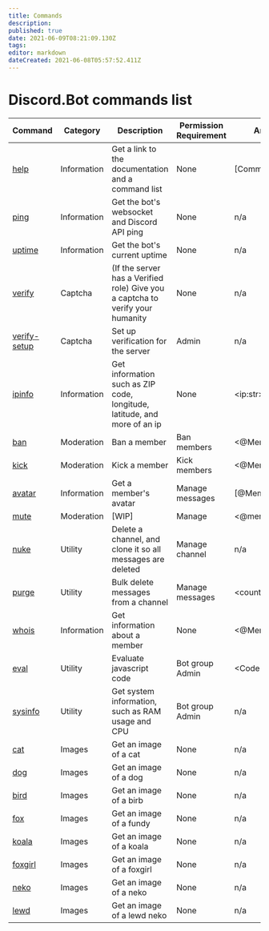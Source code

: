 ```yaml
---
title: Commands
description: 
published: true
date: 2021-06-09T08:21:09.130Z
tags: 
editor: markdown
dateCreated: 2021-06-08T05:57:52.411Z
---
```


# Discord.Bot commands list
| Command                                                      | Category    | Description                                                  | Permission Requirement | Arguments           | Example usage                     |
| ------------------------------------------------------------ | ----------- | ------------------------------------------------------------ | ---------------------- | ------------------- | --------------------------------- |
| [help](http://documentation.discordbot.cc/en/commands/help)  | Information | Get a link to the documentation and a command list           | None                   | [Command:str]       | .help ping                        |
| [ping](http://documentation.discordbot.cc/en/commands/ping)  | Information | Get the bot's websocket and Discord API ping                 | None                   | n/a                 | .ping                             |
| [uptime](http://documentation.discordbot.cc/en/commands/uptime) | Information | Get the bot's current uptime                                 | None                   | n/a                 | .uptime                           |
| [verify](http://documentation.discordbot.cc/en/commands/verify) | Captcha     | (If the server has a Verified role) Give you a captcha to verify your humanity | None                   | n/a                 | .verify                           |
| [verify-setup](http://documentation.discordbot.cc/en/commands/verify-setup) | Captcha     | Set up verification for the server                           | Admin                  | n/a                 | .verify-setup                     |
| [ipinfo](http://documentation.discordbot.cc/en/commands/ipinfo) | Information | Get information such as ZIP code, longitude, latitude, and more of an ip | None                   | \<ip:str\>          | .ipinfo 8.8.8.8                   |
| [ban](http://documentation.discordbot.cc/en/commands/ban)    | Moderation  | Ban a member                                                 | Ban members            | \<@Member:mention\> | .ban @Neumatic being an idiot     |
| [kick](http://documentation.discordbot.cc/en/commands/kick)  | Moderation  | Kick a member                                                | Kick members           | \<@Member:mention\> | .kick @Neumatic memes             |
| [avatar](http://documentation.discordbot.cc/en/commands/avatar) | Information | Get a member's avatar                                        | Manage messages        | [@Member:mention]   | .avatar @Neumatic                 |
| [mute](http://documentation.discordbot.cc/en/commands/mute)  | Moderation  | [WIP]                                                        | Manage                 | \<@member:mention\> | .mute @Neumatic                   |
| [nuke](http://documentation.discordbot.cc/en/commands/nuke)  | Utility     | Delete a channel, and clone it so all messages are deleted   | Manage channel         | n/a                 | .nuke                             |
| [purge](http://documentation.discordbot.cc/en/commands/purge) | Utility     | Bulk delete messages from a channel                          | Manage messages        | \<count:str\>       | .purge 25                         |
| [whois](http://documentation.discordbot.cc/en/commands/whois) | Information | Get information about a member                               | None                   | \<@Member\>         | .whois @Neumatic                  |
| [eval](http://documentation.discordbot.cc/en/commands/eval)  | Utility     | Evaluate javascript code                                     | Bot group Admin        | \<Code\>            | .eval console.log('Hello, world') |
| [sysinfo](http://documentation.discordbot.cc/en/commands/sysinfo) | Utility     | Get system information, such as RAM usage and CPU            | Bot group Admin        | n/a                 | .sysinfo                          |
| [cat](http://documentation.discordbot.cc/en/commands/cat)    | Images      | Get an image of a cat                                        | None                   | n/a                 | .cat                              |
| [dog](http://documentation.discordbot.cc/en/commands/dog)    | Images      | Get an image of a dog                                        | None                   | n/a                 | .dog                              |
| [bird](http://documentation.discordbot.cc/en/commands/bird)  | Images      | Get an image of a birb                                       | None                   | n/a                 | .bird                             |
| [fox](http://documentation.discordbot.cc/en/commands/fox)    | Images      | Get an image of a fundy                                      | None                   | n/a                 | .fox                              |
| [koala](http://documentation.discordbot.cc/en/commands/koala) | Images      | Get an image of a koala                                      | None                   | n/a                 | .koala                            |
| [foxgirl](http://documentation.discordbot.cc/en/commands/foxgirl) | Images      | Get an image of a foxgirl                                    | None                   | n/a                 | .foxgirl                          |
| [neko](http://documentation.discordbot.cc/en/commands/neko)  | Images      | Get an image of a neko                                       | None                   | n/a                 | .neko                             |
| [lewd](http://documentation.discordbot.cc/en/commands/lewd)  | Images      | Get an image of a lewd neko                                  | None                   | n/a                 | .lewd                             |


